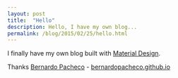 ```yaml
---
layout: post
title:  "Hello"
description: Hello, I have my own blog...
permalink: /blog/2015/02/25/hello.html
---
```


I finally have my own blog built with [Material Design](http://www.google.com/design/spec/material-design/introduction.html).

Thanks [Bernardo Pacheco](https://github.com/bernardopacheco) - [bernardopacheco.github.io](https://github.com/bernardopacheco/bernardopacheco.github.io)

